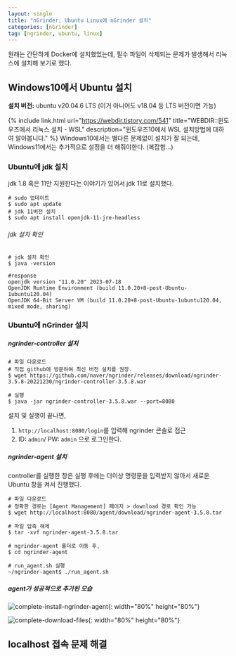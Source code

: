```yaml
---
layout: single
title: "nGrinder; Ubuntu Linux에 nGrinder 설치"
categories: [nGrinder]
tag: [ngrinder, ubuntu, linux]
---
```


원래는 간단하게 Docker에 설치했었는데, 필수 파일이 삭제되는 문제가 발생해서 리눅스에 설치해 보기로 했다.

## Windows10에서 Ubuntu 설치
**설치 버전:** ubuntu v20.04.6 LTS (이거 아니어도 v18.04 등 LTS 버전이면 가능)

{% include link.html
    url="https://webdir.tistory.com/541"
    title="WEBDIR::윈도우즈에서 리눅스 설치 - WSL"
    description="윈도우즈10에서 WSL 설치방법에 대하여 알아봅니다."
%}
Windows10에서는 별다른 문제없이 설치가 잘 되는데, Windows11에서는 추가적으로 설정을 더 해줘야한다. (복잡함...)

### Ubuntu에 jdk 설치
jdk 1.8 혹은 11만 지원한다는 이야기가 있어서 jdk 11로 설치했다.
```shell
# sudo 업데이트
$ sudo apt update
# jdk 11버전 설치
$ sudo apt install openjdk-11-jre-headless
```
###### jdk 설치 확인
```shell
# jdk 설치 확인
$ java -version

#response
openjdk version "11.0.20" 2023-07-18
OpenJDK Runtime Environment (build 11.0.20+8-post-Ubuntu-1ubuntu120.04)
OpenJDK 64-Bit Server VM (build 11.0.20+8-post-Ubuntu-1ubuntu120.04, mixed mode, sharing)
```

### Ubuntu에 nGrinder 설치
##### ngrinder-controller 설치
```shell
# 파일 다운로드
# 직접 github에 방문하여 최신 버전 설치를 권장.
$ wget https://github.com/naver/ngrinder/releases/download/ngrinder-3.5.8-20221230/ngrinder-controller-3.5.8.war
```
```shell
# 실행
$ java -jar ngrinder-controller-3.5.8.war --port=8080
```
설치 및 실행이 끝나면,
1. `http://localhost:8080/login`를 입력해 ngrinder 콘솔로 접근
2. ID: `admin`/ PW: `admin` 으로 로그인한다.

##### ngrinder-agent 설치
controller를 실행한 창은 실행 후에는 더이상 명령문을 입력받지 않아서 새로운 Ubuntu 창을 켜서 진행했다.
```shell
# 파일 다운로드
# 정확한 경로는 [Agent Management] 페이지 > download 경로 확인 가능
$ wget http://localhost:8080/agent/download/ngrinder-agent-3.5.8.tar

# 파일 압축 해제
$ tar -xvf ngrinder-agent-3.5.8.tar
```
```shell
# ngrinder-agent 폴더로 이동 후,
$ cd ngrinder-agent

# run_agent.sh 실행
~/ngrinder-agent$ ./run_agent.sh
```

##### agent가 성공적으로 추가된 모습
![complete-install-ngrinder-agent]({{site.url}}/images/2023-08-22-install-nGrinder-with-ubuntu/complete-install-ngrinder-agent.png){: width="80%" height="80%"}

![complete-download-files]({{site.url}}/images/2023-08-22-install-nGrinder-with-ubuntu/complete-download-files){: width="80%" height="80%"}

## localhost 접속 문제 해결